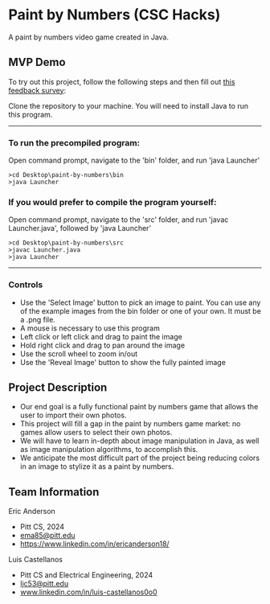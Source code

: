 # Paint by Numbers (CSC Hacks)

A paint by numbers video game created in Java.

## MVP Demo

To try out this project, follow the following steps and then fill out [this feedback survey](https://forms.gle/AhEX5FMFmoHsNbpy9):

Clone the repository to your machine. You will need to install Java to run this program.

---
### To run the precompiled program:
Open command prompt, navigate to the 'bin' folder, and run 'java Launcher'

    >cd Desktop\paint-by-numbers\bin
    >java Launcher

### If you would prefer to compile the program yourself:
Open command prompt, navigate to the 'src' folder, and run 'javac Launcher.java', followed by 'java Launcher'

    >cd Desktop\paint-by-numbers\src
    >javac Launcher.java
    >java Launcher

---
### Controls
* Use the 'Select Image' button to pick an image to paint. You can use any of the example images from the bin folder or one of your own. It must be a .png file.
* A mouse is necessary to use this program
* Left click or left click and drag to paint the image
* Hold right click and drag to pan around the image
* Use the scroll wheel to zoom in/out
* Use the 'Reveal Image' button to show the fully painted image

## Project Description
* Our end goal is a fully functional paint by numbers game that allows the user to import their own photos.
* This project will fill a gap in the paint by numbers game market: no games allow users to select their own photos.
* We will have to learn in-depth about image manipulation in Java, as well as image manipulation algorithms, to accomplish this. 
* We anticipate the most difficult part of the project being reducing colors in an image to stylize it as a paint by numbers.

## Team Information
Eric Anderson
* Pitt CS, 2024
* ema85@pitt.edu
* https://www.linkedin.com/in/ericanderson18/

Luis Castellanos
* Pitt CS and Electrical Engineering, 2024
* ljc53@pitt.edu
* www.linkedin.com/in/luis-castellanos0o0


